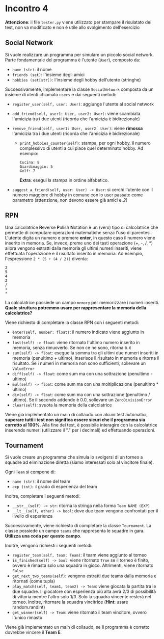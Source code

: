 # Incontro 4

**Attenzione**: il file `tester.py` viene utilizzato per stampare il risulatato dei test, non va modificato e non è utile allo svolgimento dell'esercizio

## Social Network
Si vuole realizzare un programma per simulare un piccolo social network. 
Parte fondamentale del programma è l'utente (`User`), composto da:
- `name (str)`: il nome
- `friends (set)`: l'insieme degli amici
- `hobbies (set[str])`: l'insieme degli hobby dell'utente (stringhe)

Successivamente, implementare la classe `SocialNetwork` composta da un insieme di utenti chiamato `users` e dai seguenti metodi:
- `register_user(self, user: User)`: aggiunge l'utente al social network
- `add_friend(self, user1: User, user2: User)`: viene scambiata l'amicizia tra i due utenti (ricorda che l'amicizia è bidirezionale)
- `remove_friend(self, user1: User, user2: User)`: viene **rimossa** l'amicizia tra i due utenti (ricorda che l'amicizia è bidirezionale)
  - `print_hobbies_counter(self)`: stampa, per ogni hobby, il numero complessivo di utenti a cui piace quel determinato hobby. Ad esempio:
    ```
    Cucina: 8
    Giardinaggio: 5
    Golf: 7
    ```
    **Extra**: esegui la stampa in ordine alfabetico.

- `suggest_a_friend(self, user: User) -> User`: si cerchi l'utente con il numero maggiore di hobby in comune con lo user passato come parametro (attenzione, non devono essere già amici e..?)

## RPN
Una calcolatrice **R**everse **P**olish **N**otation è un (vero) tipo di calcolatrice che permette di computare operazioni matematiche senza l'uso di parentesi. 
L'utente digita un numero e premere **enter**, in questo caso il numero viene inserito in memoria. Se, invece, preme uno dei tasti operazione (+, -, /, *) allora vengono estratti dalla memoria gli ultimi numeri inseriti, viene effettuata l'operazione e il risultato inserito in memoria.
Ad esempio, l'espressione `2 * (5 + (4 / 2))` diventa:
```
2
5
4
2
/
+
*
```

La calcolatrice possiede un campo `memory` per memorizzare i numeri inseriti. **Quale struttura potremmo usare per rappresentare la memoria della calcolatrice?**

Viene richiesto di completare la classe RPN con i seguenti metodi:
- `enter(self, number: float)`: il numero indicato viene aggiunto in memoria
- `last(self) -> float`: viene ritornato l'ultimo numero inserito in memoria, senza rimuoverlo. Se non ce ne sono, ritorna `0.0` 
- `sum(self) -> float`: esegue la somma tra gli ultimi due numeri inseriti in memoria (penultimo + ultimo), inserisce il risultato in memoria e ritorna il risultato. Se i numeri in memoria non sono sufficienti, sollevare un `ValueError`
- `diff(self) -> float`: come sum ma con una sottrazione (penultimo - ultimo)
- `mul(self) -> float`: come sum ma con una moltiplicazione (penultimo * ultimo)
- `div(self) -> float`: come sum ma con una sottrazione (penultimo / ultimo). Se il secondo addendo è 0.0, sollevare un `ZeroDivisionError`
- `clear(self)`: svuota la memoria della calcolatrice

Viene già implementato un main di collaudo con alcuni test automatici, **superare tutti i test non significa essere sicuri che il programma sia corretto al 100%**. Alla fine dei test, è possibile interagire con la calcolatrice inserendo numeri (utilizzare il "." per i decimali) ed effettuando operazioni.

## Tournament
Si vuole creare un programma che simula lo svolgersi di un torneo a squadre ad eliminazione diretta (siamo interessati solo al vincitore finale).

Ogni `Team` si compone di:
- `name (str)`: il nome del team
- `exp (int)`: il grado di esperienza del team

Inoltre, completare i seguenti metodi:
- `__str__(self) -> str`: ritorna la stringa nella forma `Team NAME (EXP)`
- `__lt__(self, other) -> bool`: dove due team vengono confrontati per il livello di esperienza

Successivamente, viene richiesto di completare la classe `Tournament`. La classe possiede un campo `teams` che rappresenta le squadre in gara. **Utilizza una coda per questo campo**.

Inoltre, vengono richiesti i seguenti metodi:
- `register_team(self, team: Team)`: il team viene aggiunto al torneo
- `is_finished(self) -> bool`: viene ritornato `True` se il torneo è finito, ovvero è rimasta solo una squadra in gioco. Altrimenti, viene ritornato `False`
- `get_next_two_teams(self)`: vengono estratti due teams dalla memoria e ritornati (come tupla)
- `play_match(self, team1, team2) -> Team`: viene giocata la partita tra le due squadre. Il giocatore con esperienza più alta avrà 2/3 di possibilità di vittoria mentre l'altro solo 1/3. Solo la squadra vincente resterà nel torneo. Inoltre, ritornare la squadra vincitrice (**Hint**: usare random.randint)
- `get_winner(self) -> Team`: viene ritornato il team vincitore, ovvero l'unico rimasto

Viene già implementato un main di collaudo, se il programma è corretto dovrebbe vincere il **Team E**.




